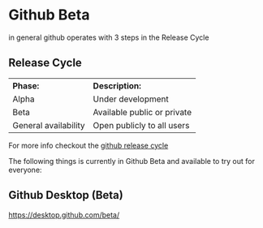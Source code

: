 # Github Beta

in general github operates with 3 steps in the Release Cycle

## Release Cycle

<table>
  <tbody>
    <tr>
      <th align="Left">Phase:</th>
      <th align="Left">Description:</th>
    </tr>
    <tr>
      <td>Alpha</td>
      <td>Under development</td>
    </tr>
    <tr>
      <td>Beta</td>
      <td>Available public or private</td>
    </tr>
    <tr>
      <td>General availability </td>
      <td>
        Open publicly to all users
      </td>
    </tr>
  </tbody>
</table>

For more info checkout the <a href="https://docs.github.com/en/get-started/using-github/exploring-early-access-releases-with-feature-preview">github release cycle</a>


The following things is currently in Github Beta and available to try out for everyone:

## Github Desktop (Beta)
https://desktop.github.com/beta/